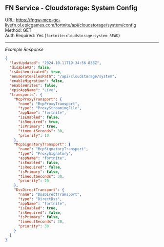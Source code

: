 ## FN Service - Cloudstorage: System Config

URL: https://fngw-mcp-gc-livefn.ol.epicgames.com/fortnite/api/cloudstorage/system/config \
Method: GET \
Auth Required: Yes (`fortnite:cloudstorage:system READ`)

---

_Example Response_

```json
{
  "lastUpdated": "2024-10-11T19:34:56.833Z",
  "disableV2": false,
  "isAuthenticated": true,
  "enumerateFilesPath": "/api/cloudstorage/system",
  "enableMigration": false,
  "enableWrites": false,
  "epicAppName": "Live",
  "transports": {
    "McpProxyTransport": {
      "name": "McpProxyTransport",
      "type": "ProxyStreamingFile",
      "appName": "fortnite",
      "isEnabled": false,
      "isRequired": true,
      "isPrimary": true,
      "timeoutSeconds": 30,
      "priority": 10
    },
    "McpSignatoryTransport": {
      "name": "McpSignatoryTransport",
      "type": "ProxySignatory",
      "appName": "fortnite",
      "isEnabled": false,
      "isRequired": false,
      "isPrimary": false,
      "timeoutSeconds": 30,
      "priority": 20
    },
    "DssDirectTransport": {
      "name": "DssDirectTransport",
      "type": "DirectDss",
      "appName": "fortnite",
      "isEnabled": true,
      "isRequired": false,
      "isPrimary": false,
      "timeoutSeconds": 30,
      "priority": 30
    }
  }
}
```
